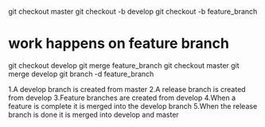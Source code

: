 
  git checkout master
  git checkout -b develop
  git checkout -b feature_branch
  # work happens on feature branch
  git checkout develop
  git merge feature_branch
  git checkout master
  git merge develop
  git branch -d feature_branch

1.A develop branch is created from master
2.A release branch is created from develop
3.Feature branches are created from develop
4.When a feature is complete it is merged into the develop branch
5.When the release branch is done it is merged into develop and master
